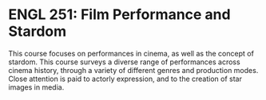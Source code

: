 # ENGL 251: Film Performance and Stardom

This course focuses on performances in cinema, as well as the concept of stardom. This course surveys a diverse range of performances across cinema history, through a variety of different genres and production modes. Close attention is paid to actorly expression, and to the creation of star images in media.